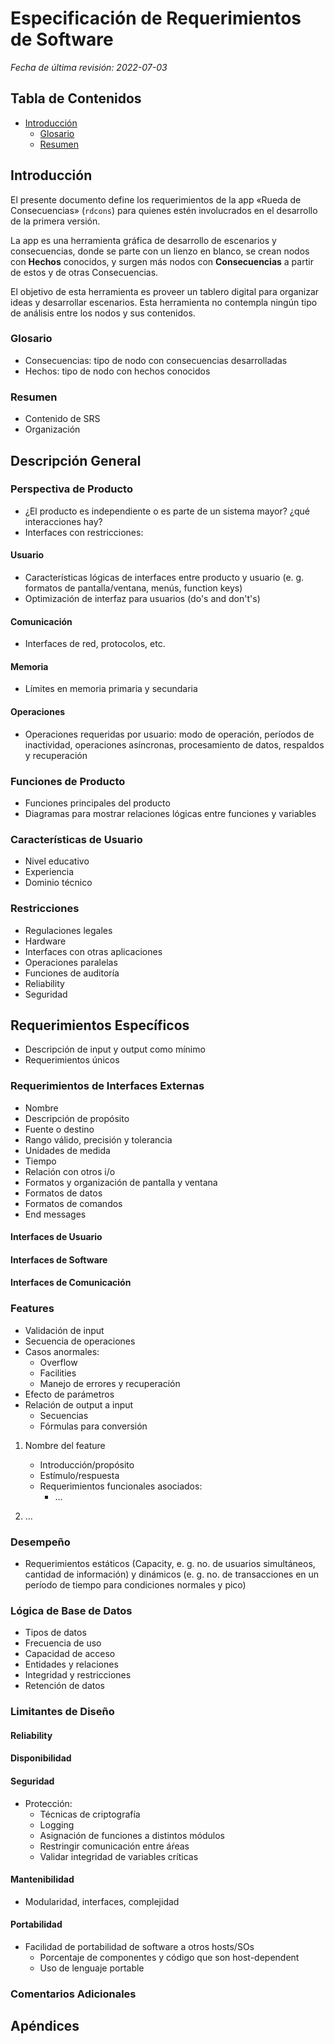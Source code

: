 # Especificación de Requerimientos de Software

*Fecha de última revisión: 2022-07-03*

## Tabla de Contenidos

- [Introducción](#introducción)
    - [Glosario](#glosario)
    - [Resumen](#resumen)

## Introducción

El presente documento define los requerimientos de la app «Rueda de Consecuencias» (```rdcons```) para quienes estén involucrados en el desarrollo de la primera versión.

La app es una herramienta gráfica de desarrollo de escenarios y consecuencias, donde se parte con un lienzo en blanco, se crean nodos con **Hechos** conocidos, y surgen más nodos con **Consecuencias** a partir de estos y de otras Consecuencias.

El objetivo de esta herramienta es proveer un tablero digital para organizar ideas y desarrollar escenarios. Esta herramienta no contempla ningún tipo de análisis entre los nodos y sus contenidos.

### Glosario

- Consecuencias: tipo de nodo con consecuencias desarrolladas
- Hechos: tipo de nodo con hechos conocidos

### Resumen
- Contenido de SRS
- Organización

## Descripción General

### Perspectiva de Producto
- ¿El producto es independiente o es parte de un sistema mayor? ¿qué interacciones hay?
- Interfaces con restricciones:

#### Usuario
- Características lógicas de interfaces entre producto y usuario (e. g. formatos de pantalla/ventana, menús, function keys)
- Optimización de interfaz para usuarios (do's and don't's)

#### Comunicación
- Interfaces de red, protocolos, etc.

#### Memoria
- Límites en memoria primaria y secundaria

#### Operaciones
- Operaciones requeridas por usuario: modo de operación, períodos de inactividad, operaciones asíncronas, procesamiento de datos, respaldos y recuperación

### Funciones de Producto
- Funciones principales del producto
- Diagramas para mostrar relaciones lógicas entre funciones y variables

### Características de Usuario
- Nivel educativo
- Experiencia
- Dominio técnico

### Restricciones
- Regulaciones legales
- Hardware
- Interfaces con otras aplicaciones
- Operaciones paralelas
- Funciones de auditoría
- Reliability
- Seguridad

## Requerimientos Específicos
- Descripción de input y output como mínimo
- Requerimientos únicos

### Requerimientos de Interfaces Externas
- Nombre
- Descripción de propósito
- Fuente o destino
- Rango válido, precisión y tolerancia
- Unidades de medida
- Tiempo
- Relación con otros i/o
- Formatos y organización de pantalla y ventana
- Formatos de datos
- Formatos de comandos
- End messages

#### Interfaces de Usuario

#### Interfaces de Software

#### Interfaces de Comunicación

### Features
- Validación de input
- Secuencia de operaciones
- Casos anormales:
    - Overflow
    - Facilities
    - Manejo de errores y recuperación
- Efecto de parámetros
- Relación de output a input
    - Secuencias
    - Fórmulas para conversión

1. Nombre del feature
    - Introducción/propósito
    - Estímulo/respuesta
    - Requerimientos funcionales asociados:
        - ...

2. ...

### Desempeño
- Requerimientos estáticos (Capacity, e. g. no. de usuarios simultáneos, cantidad de información) y dinámicos (e. g. no. de transacciones en un período de tiempo para condiciones normales y pico)

### Lógica de Base de Datos
- Tipos de datos
- Frecuencia de uso
- Capacidad de acceso
- Entidades y relaciones
- Integridad y restricciones
- Retención de datos

### Limitantes de Diseño

#### Reliability

#### Disponibilidad

#### Seguridad
- Protección:
    - Técnicas de criptografía
    - Logging
    - Asignación de funciones a distintos módulos
    - Restringir comunicación entre áŕeas
    - Validar integridad de variables críticas

#### Mantenibilidad
- Modularidad, interfaces, complejidad

#### Portabilidad
- Facilidad de portabilidad de software a otros hosts/SOs
    - Porcentaje de componentes y código que son host-dependent
    - Uso de lenguaje portable

### Comentarios Adicionales

## Apéndices